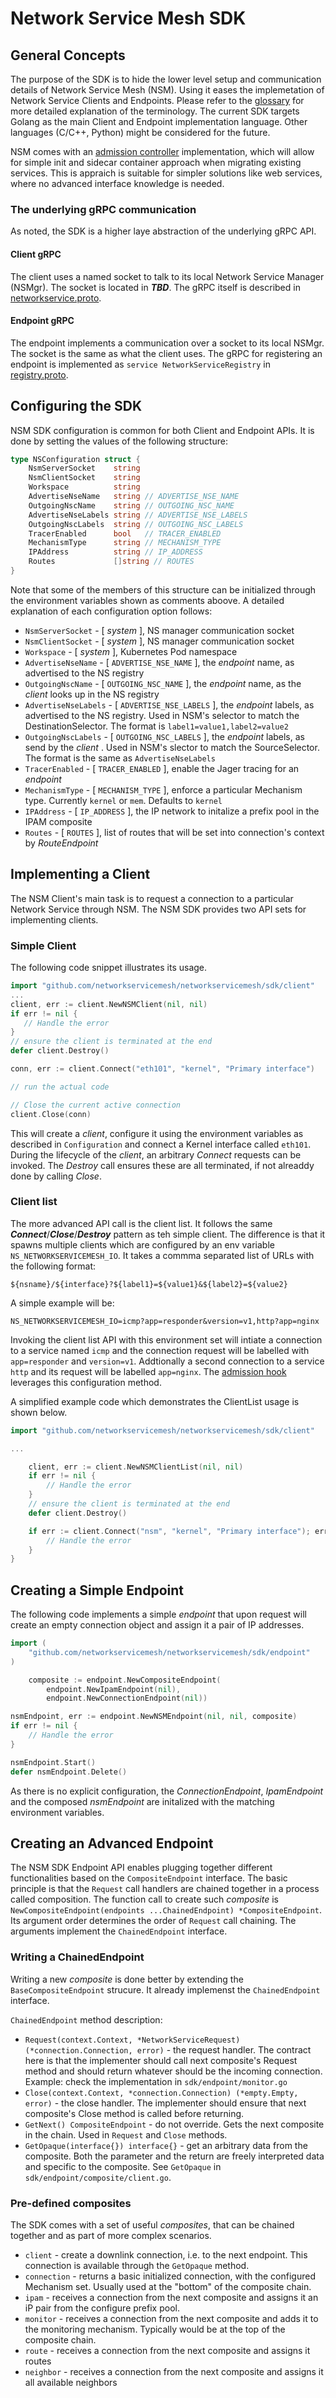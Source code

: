 # Network Service Mesh SDK

## General Concepts
The purpose of the SDK is to hide the lower level setup and communication details of Network Service Mesh (NSM). Using it eases the implemetation of Network Service Clients and Endpoints. Please refer to the [glossary](../docs/spec/glossary.md) for more detailed explanation of the terminology. 
The current SDK targets Golang as the main Client and Endpoint implementation language. Other languages (C/C++, Python) might be considered for the future.

NSM comes with an [admission controller](../docs/spec/admission.md) implementation, which will allow for simple init and sidecar container approach when migrating existing services. This is appraich is suitable for simpler solutions like web services, where no advanced interface knowledge is needed.

### The underlying gRPC communication
As noted, the SDK is a higher laye abstraction of the underlying gRPC API.

#### Client gRPC

The client uses a named socket to talk to its local Network Service Manager (NSMgr). The socket is located in ***TBD***. The gRPC itself is described in [networkservice.proto](../controlplane/pkg/apis/local/networkservice/networkservice.proto).

#### Endpoint gRPC
The endpoint implements a communication over a socket to its local NSMgr. The socket is the same as what the client uses. The gRPC for registering an endpoint is implemented as `service NetworkServiceRegistry` in [registry.proto](../controlplane/pkg/apis/registry/registry.proto).

## Configuring the SDK

NSM SDK configuration is common for both Client and Endpoint APIs. It is done by setting the values of the following structure:

```go
type NSConfiguration struct {
	NsmServerSocket    string
	NsmClientSocket    string
	Workspace          string
	AdvertiseNseName   string // ADVERTISE_NSE_NAME
	OutgoingNscName    string // OUTGOING_NSC_NAME
	AdvertiseNseLabels string // ADVERTISE_NSE_LABELS
	OutgoingNscLabels  string // OUTGOING_NSC_LABELS
	TracerEnabled      bool   // TRACER_ENABLED
	MechanismType      string // MECHANISM_TYPE
	IPAddress          string // IP_ADDRESS
	Routes             []string // ROUTES
}
```

Note that some of the members of this structure can be initialized through the environment variables shown as comments aboove. A detailed explanation of each configuration option follows:

 * `NsmServerSocket` - [ *system* ], NS manager communication socket
 * `NsmClientSocket` - [ *system* ], NS manager communication socket
 * `Workspace` - [ *system* ], Kubernetes Pod namespace
 * `AdvertiseNseName` - [ `ADVERTISE_NSE_NAME` ], the *endpoint* name, as advertised to the NS registry
 * `OutgoingNscName` - [ `OUTGOING_NSC_NAME` ], the *endpoint* name, as the *client* looks up in the NS registry
 * `AdvertiseNseLabels` - [ `ADVERTISE_NSE_LABELS` ], the *endpoint* labels, as advertised to the NS registry. Used in NSM's selector to match the DestinationSelector. The format is `label1=value1,label2=value2`
 * `OutgoingNscLabels` - [ `OUTGOING_NSC_LABELS` ], the *endpoint* labels, as send by the *client* . Used in NSM's slector to match the SourceSelector. The format is the same as `AdvertiseNseLabels`
 * `TracerEnabled` - [ `TRACER_ENABLED` ], enable the Jager tracing for an *endpoint*
 * `MechanismType` - [ `MECHANISM_TYPE` ], enforce a particular Mechanism type. Currently `kernel` or `mem`. Defaults to `kernel`
 * `IPAddress` - [ `IP_ADDRESS` ], the IP network to initalize a prefix pool in the IPAM composite
 * `Routes` - [ `ROUTES` ], list of routes that will be set into connection's context by *RouteEndpoint*

## Implementing a Client

The NSM Client's main task is to request a connection to a particular Network Service through NSM. The NSM SDK provides two API sets for implementing clients.

### Simple Client

The following code snippet illustrates its usage.

```go
import "github.com/networkservicemesh/networkservicemesh/sdk/client"
...
client, err := client.NewNSMClient(nil, nil)
if err != nil {
   // Handle the error
}
// ensure the client is terminated at the end
defer client.Destroy()

conn, err := client.Connect("eth101", "kernel", "Primary interface")

// run the actual code

// Close the current active connection
client.Close(conn)
```

This will create a *client*, configure it using the environment variables as described in `Configuration` and connect a Kernel interface called `eth101`. During the lifecycle of the *client*, an arbitrary *Connect* requests can be invoked. The *Destroy* call ensures these are all terminated, if not alreaddy done by calling *Close*.

### Client list

The more advanced API call is the client list. It follows the same ***Connect***/***Close***/***Destroy*** pattern as teh simple client. The difference is that it spawns multiple clients which are configured by an env variable `NS_NETWORKSERVICEMESH_IO`. It takes a commma separated list of URLs with the following format:

```shell
${nsname}/${interface}?${label1}=${value1}&${label2}=${value2}
```
A simple example will be:
```shell
NS_NETWORKSERVICEMESH_IO=icmp?app=responder&version=v1,http?app=nginx
```
Invoking the client list API with this environment set will intiate a connection to a service named `icmp` and the connection request will be labelled with `app=responder` and `version=v1`. Addtionally a second connection to a service `http` and its request will be labelled `app=nginx`. The [admission hook](../docs/spec/admission.md) leverages this configuration method.

A simplified example code which demonstrates the ClientList usage is shown below.

```go
import "github.com/networkservicemesh/networkservicemesh/sdk/client"

...

	client, err := client.NewNSMClientList(nil, nil)
	if err != nil {
		// Handle the error
	}
	// ensure the client is terminated at the end
	defer client.Destroy()

	if err := client.Connect("nsm", "kernel", "Primary interface"); err != nil {
		// Handle the error
	}
}
```

## Creating a Simple Endpoint

The following code implements a simple *endpoint* that upon request will create an empty connection object and assign it a pair of IP addresses.

```go
import (
	"github.com/networkservicemesh/networkservicemesh/sdk/endpoint"
)

	composite := endpoint.NewCompositeEndpoint(
		endpoint.NewIpamEndpoint(nil),
		endpoint.NewConnectionEndpoint(nil))

nsmEndpoint, err := endpoint.NewNSMEndpoint(nil, nil, composite)
if err != nil {
    // Handle the error
}

nsmEndpoint.Start()
defer nsmEndpoint.Delete()
```
As there is no explicit configuration, the *ConnectionEndpoint*, *IpamEndpoint* and the composed *nsmEndpoint* are initalized with the matching environment variables.

## Creating an Advanced Endpoint

The NSM SDK Endpoint API enables plugging together different functionalities based on the `CompositeEndpoint` interface. The basic principle is that the `Request` call handlers are chained together in a process called composition. The function call to create such *composite* is `NewCompositeEndpoint(endpoints ...ChainedEndpoint) *CompositeEndpoint`. Its argument order determines the order of `Request` call chaining. The arguments implement the `ChainedEndpoint` interface.

### Writing a ChainedEndpoint

Writing a new *composite* is done better by extending the `BaseCompositeEndpoint` strucure. It already implemenst the `ChainedEndpoint` interface.

`ChainedEndpoint` method description:

 * `Request(context.Context, *NetworkServiceRequest) (*connection.Connection, error)` - the request handler. The contract here is that the implementer should call next composite's Request method and should return whatever should be the incoming connection. Example: check the implementation in `sdk/endpoint/monitor.go`
 * `Close(context.Context, *connection.Connection) (*empty.Empty, error)` - the close handler. The implementer should ensure that next composite's Close method is called before returning.
 * `GetNext() CompositeEndpoint` - do not override. Gets the next composite in the chain. Used in `Request` and `Close` methods.
 * `GetOpaque(interface{}) interface{}` - get an arbitrary data from the composite. Both the parameter and the return are freely interpreted data and specific to the composite. See `GetOpaque` in `sdk/endpoint/composite/client.go`.

### Pre-defined composites

The SDK comes with a set of useful *composites*, that can be chained together and as part of more complex scenarios.

 * `client` - create a downlink connection, i.e. to the next endpoint. This connection is available through the `GetOpaque` method.
 * `connection` - returns a basic initialized connection, with the configured Mechanism set. Usually used at the "bottom" of the composite chain.
 * `ipam` - receives a connection from the next composite and assigns it an iP pair from the configure prefix pool.
 * `monitor` - receives a connection from the next composite and adds it to the monitoring mechanism. Typically would be at the top of the composite chain.
 * `route` - receives a connection from the next composite and assigns it routes
 * `neighbor` - receives a connection from the next composite and assigns it all available neighbors